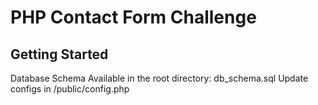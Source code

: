 # PHP Contact Form Challenge

## Getting Started

Database Schema Available in the root directory: db_schema.sql
Update configs in /public/config.php